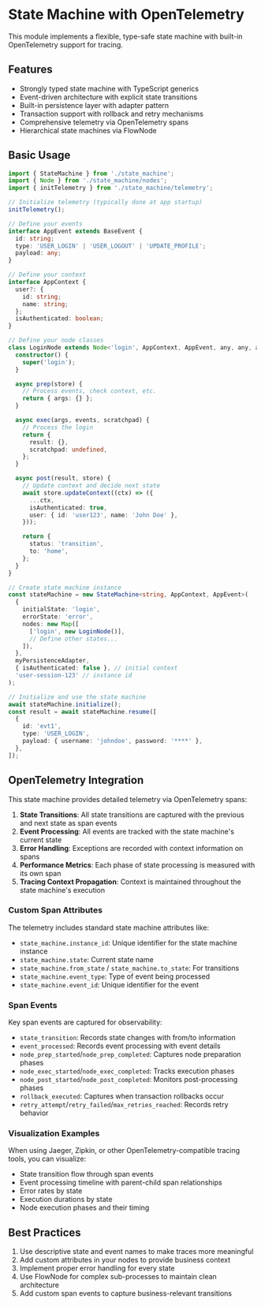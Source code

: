 # State Machine with OpenTelemetry

This module implements a flexible, type-safe state machine with built-in OpenTelemetry support for tracing.

## Features

- Strongly typed state machine with TypeScript generics
- Event-driven architecture with explicit state transitions
- Built-in persistence layer with adapter pattern
- Transaction support with rollback and retry mechanisms
- Comprehensive telemetry via OpenTelemetry spans
- Hierarchical state machines via FlowNode

## Basic Usage

```typescript
import { StateMachine } from './state_machine';
import { Node } from './state_machine/nodes';
import { initTelemetry } from './state_machine/telemetry';

// Initialize telemetry (typically done at app startup)
initTelemetry();

// Define your events
interface AppEvent extends BaseEvent {
  id: string;
  type: 'USER_LOGIN' | 'USER_LOGOUT' | 'UPDATE_PROFILE';
  payload: any;
}

// Define your context
interface AppContext {
  user?: {
    id: string;
    name: string;
  };
  isAuthenticated: boolean;
}

// Define your node classes
class LoginNode extends Node<'login', AppContext, AppEvent, any, any, any> {
  constructor() {
    super('login');
  }

  async prep(store) {
    // Process events, check context, etc.
    return { args: {} };
  }

  async exec(args, events, scratchpad) {
    // Process the login
    return {
      result: {},
      scratchpad: undefined,
    };
  }

  async post(result, store) {
    // Update context and decide next state
    await store.updateContext((ctx) => ({
      ...ctx,
      isAuthenticated: true,
      user: { id: 'user123', name: 'John Doe' },
    }));

    return {
      status: 'transition',
      to: 'home',
    };
  }
}

// Create state machine instance
const stateMachine = new StateMachine<string, AppContext, AppEvent>(
  {
    initialState: 'login',
    errorState: 'error',
    nodes: new Map([
      ['login', new LoginNode()],
      // Define other states...
    ]),
  },
  myPersistenceAdapter,
  { isAuthenticated: false }, // initial context
  'user-session-123' // instance id
);

// Initialize and use the state machine
await stateMachine.initialize();
const result = await stateMachine.resume([
  {
    id: 'evt1',
    type: 'USER_LOGIN',
    payload: { username: 'johndoe', password: '****' },
  },
]);
```

## OpenTelemetry Integration

This state machine provides detailed telemetry via OpenTelemetry spans:

1. **State Transitions**: All state transitions are captured with the previous and next state as span events
2. **Event Processing**: All events are tracked with the state machine's current state
3. **Error Handling**: Exceptions are recorded with context information on spans
4. **Performance Metrics**: Each phase of state processing is measured with its own span
5. **Tracing Context Propagation**: Context is maintained throughout the state machine's execution

### Custom Span Attributes

The telemetry includes standard state machine attributes like:

- `state_machine.instance_id`: Unique identifier for the state machine instance
- `state_machine.state`: Current state name
- `state_machine.from_state` / `state_machine.to_state`: For transitions
- `state_machine.event_type`: Type of event being processed
- `state_machine.event_id`: Unique identifier for the event

### Span Events

Key span events are captured for observability:

- `state_transition`: Records state changes with from/to information
- `event_processed`: Records event processing with event details
- `node_prep_started`/`node_prep_completed`: Captures node preparation phases
- `node_exec_started`/`node_exec_completed`: Tracks execution phases
- `node_post_started`/`node_post_completed`: Monitors post-processing phases
- `rollback_executed`: Captures when transaction rollbacks occur
- `retry_attempt`/`retry_failed`/`max_retries_reached`: Records retry behavior

### Visualization Examples

When using Jaeger, Zipkin, or other OpenTelemetry-compatible tracing tools, you can visualize:

- State transition flow through span events
- Event processing timeline with parent-child span relationships
- Error rates by state
- Execution durations by state
- Node execution phases and their timing

## Best Practices

1. Use descriptive state and event names to make traces more meaningful
2. Add custom attributes in your nodes to provide business context
3. Implement proper error handling for every state
4. Use FlowNode for complex sub-processes to maintain clean architecture
5. Add custom span events to capture business-relevant transitions
